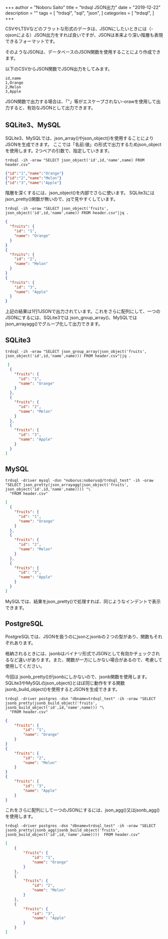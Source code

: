 +++
author = "Noboru Saito"
title = "trdsql JSON出力"
date = "2019-12-22"
description = ""
tags = [
    "trdsql",
    "sql",
    "json",
]
categories = [
    "trdsql",
]
+++

CSVやLTSVなどのフラットな形式のデータは、JSONにしたいときには（-ojsonによる）JSON出力をすれば良いですが、JSONは本来より深い階層も表現できるフォーマットです。

そのようなJSONは、データベースのJSON関数を使用することにより作成できます。

以下のCSVからJSON関数でJSON出力をしてみます。

```CSV
id,name
1,Orange
2,Melon
3,Apple
```

JSON関数で出力する場合は、「”」等がエスケープされない-orawを使用して出力すると、有効なJSONとして出力できます。

## SQLite3、MySQL

SQLite3、MySQLでは、json_array()やjson_object()を使用することによりJSONを生成できます。
ここでは「名前:値」の形式で出力するためjson_objectを使用します。2つペアの引数で、指定していきます。

```console
trdsql -ih -oraw "SELECT json_object('id',id,'name',name) FROM header.csv"
```

```json
{"id":"1","name":"Orange"}
{"id":"2","name":"Melon"}
{"id":"3","name":"Apple"}
```

階層を深くするには、json_object()を内部でさらに使います。
SQLite3にはjson_pretty()関数が無いので、jqで見やすくしています。

```console
trdsql -ih -oraw "SELECT json_object('fruits', json_object('id',id,'name',name)) FROM header.csv"|jq .
```

```json
{
  "fruits": {
    "id": "1",
    "name": "Orange"
  }
}
{
  "fruits": {
    "id": "2",
    "name": "Melon"
  }
}
{
  "fruits": {
    "id": "3",
    "name": "Apple"
  }
}
```

上記の結果は1行1JSONで出力されています。これをさらに配列にして、一つのJSONにするには、SQLite3では json_group_array()、MySQLではjson_arrayagg()でグループ化して出力できます。

## SQLite3

```console
trdsql -ih -oraw "SELECT json_group_array(json_object('fruits', json_object('id',id,'name',name))) FROM header.csv"|jq .
```

```json
 [
  {
    "fruits": {
      "id": "1",
      "name": "Orange"
    }
  },
  {
    "fruits": {
      "id": "2",
      "name": "Melon"
    }
  },
  {
    "fruits": {
      "id": "3",
      "name": "Apple"
    }
  }
]
```

## MySQL

```console
trdsql -driver mysql -dsn "noborus:noborus@/trdsql_test" -ih -oraw "SELECT json_pretty(json_arrayagg(json_object('fruits', json_object('id',id,'name',name)))) "\
  "FROM header.csv"
```

```json
[
  {
    "fruits": {
      "id": "1",
      "name": "Orange"
    }
  },
  {
    "fruits": {
      "id": "2",
      "name": "Melon"
    }
  },
  {
    "fruits": {
      "id": "3",
      "name": "Apple"
    }
  }
]

```

MySQLでは、結果をjson_pretty()で処理すれば、同じようなインデントで表示できます。

## PostgreSQL

PostgreSQLでは、JSONを扱うのにjsonとjsonbの２つの型があり、関数もそれぞれあります。

格納されるときには、jsonbはバイナリ形式でJSONとして有効かチェックされるなど違いがあります。また、関数が一方にしかない場合があるので、考慮して使用してください。

今回は jsonb_pretty()がjsonbにしかないので、jsonb関数を使用します。SQLite3やMySQLのjson_object()とほぼ同じ動作をする関数jsonb_build_object()を使用するとJSONを生成できます。

```console
trdsql -driver postgres -dsn "dbname=trdsql_test" -ih -oraw "SELECT jsonb_pretty(jsonb_build_object('fruits', jsonb_build_object('id',id,'name',name))) "\
  "FROM header.csv"
```

```json
{
    "fruits": {
        "id": "1",
        "name": "Orange"
    }
}
{
    "fruits": {
        "id": "2",
        "name": "Melon"
    }
}
{
    "fruits": {
        "id": "3",
        "name": "Apple"
    }
}
```

これをさらに配列にして一つのJSONにするには、json_agg()又はjsonb_agg()を使用します。

```console
trdsql -driver postgres -dsn "dbname=trdsql_test" -ih -oraw "SELECT jsonb_pretty(jsonb_agg(jsonb_build_object('fruits', jsonb_build_object('id',id,'name',name))))  FROM header.csv"
```

```json
[
    {
        "fruits": {
            "id": "1",
            "name": "Orange"
        }
    },
    {
        "fruits": {
            "id": "2",
            "name": "Melon"
        }
    },
    {
        "fruits": {
            "id": "3",
            "name": "Apple"
        }
    }
]
```
